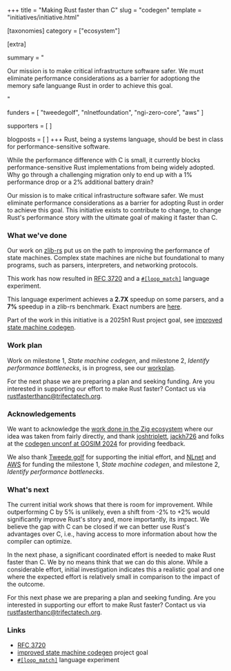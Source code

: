 +++
title = "Making Rust faster than C"
slug = "codegen"
template = "initiatives/initiative.html"

[taxonomies]
category = ["ecosystem"]

[extra]

summary = "<p>Our mission is to make critical infrastructure software safer. We must eliminate performance considerations as a barrier for adoptiong the memory safe languange Rust in order to achieve this goal.</p>"

funders = [
    "tweedegolf", "nlnetfoundation", "ngi-zero-core", "aws"
]

supporters = [
]

blogposts = [
]
+++
Rust, being a systems language, should be best in class for performance-sensitive software. 

While the performance difference with C is small, it currently blocks performance-sensitive Rust implementations from being widely adopted. Why go through a challenging migration only to end up with a 1% performance drop or a 2% additional battery drain?

Our mission is to make critical infrastructure software safer. We must eliminate performance considerations as a barrier for adopting Rust in order to achieve this goal. This initiative exists to contribute to change, to change Rust's performance story with the ultimate goal of making it faster than C.

### What we've done

Our work on [zlib-rs](/initiatives/data-compression/) put us on the path to improving the performance of state machines. Complex state machines are niche but foundational to many programs, such as parsers, interpreters, and networking protocols.

This work has now resulted in [RFC 3720](https://github.com/rust-lang/rfcs/pull/3720) and a [`#[loop_match]`](https://github.com/rust-lang/rust/pull/138780) language experiment. 

This language experiment achieves a **2.7X** speedup on some parsers, and a **7%** speedup in a zlib-rs benchmark. Exact numbers are [here](https://github.com/rust-lang/rust-project-goals/issues/258#issuecomment-2732965199).

Part of the work in this initiative is a 2025h1 Rust project goal, see [improved state machine codegen](https://github.com/rust-lang/rust-project-goals/issues/258).

### Work plan

Work on milestone 1, *State machine codegen*, and milestone 2, *Identify performance bottlenecks*, is in progress, see our [workplan](/initiatives/workplans/codegen/).

For the next phase we are preparing a plan and seeking funding. Are you interested in supporting our effort to make Rust faster? Contact us via [rustfasterthanc@trifectatech.org](mailto:rustfasterthanc@trifectatech.org).

### Acknowledgements

We want to acknowledge the [work done in the Zig ecosystem](https://github.com/ziglang/zig/pull/21257) where our idea was taken from fairly directly, and thank [joshtriplett](https://github.com/joshtriplett), [jackh726](https://github.com/jackh726) and folks at the [codegen unconf at GOSIM 2024](https://hackmd.io/@Q66MPiW4T7yNTKOCaEb-Lw/gosim-unconf-rust-codegen) for providing feedback. 

We also thank [Tweede golf](https://tweedegolf.nl) for supporting the initial effort, and [NLnet](https://nlnet.nl) and [AWS](https://aws.amazon.com) for funding the milestone 1, *State machine codegen*, and milestone 2, *Identify performance bottlenecks*.

### What's next

The current initial work shows that there is room for improvement. While outperforming C by 5% is unlikely, even a shift from -2% to +2% would significantly improve Rust's story and, more importantly, its impact. We believe the gap with C can be closed if we can better use Rust's advantages over C, i.e., having access to more information about how the compiler can optimize.

In the next phase, a significant coordinated effort is needed to make Rust faster than C. We by no means think that we can do this alone. While a considerable effort, initial investigation indicates this a realistic goal and one where the expected effort is relatively small in comparison to the impact of the outcome.

For this next phase we are preparing a plan and seeking funding. Are you interested in supporting our effort to make Rust faster? Contact us via [rustfasterthanc@trifectatech.org](mailto:rustfasterthanc@trifectatech.org).

### Links

- [RFC 3720](https://github.com/rust-lang/rfcs/pull/3720)
- [improved state machine codegen](https://github.com/rust-lang/rust-project-goals/issues/258) project goal
- [`#[loop_match]`](https://github.com/rust-lang/rust/pull/138780) language experiment

<!-- - [PoC RFC 3720 in the rust compiler](https://github.com/trifectatechfoundation/rust/tree/labeled-match) on Trifecta Tech Foundation's Github. -->


